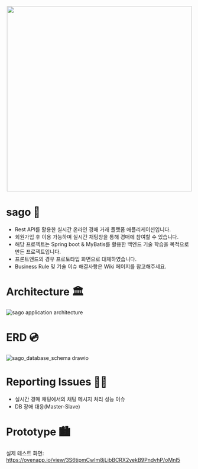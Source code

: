 <div id="project_logo" align="center" >
  <img src="https://user-images.githubusercontent.com/15176192/144699806-1ce60d8b-3f9d-4c86-8b74-75baa37eb4d4.png" width="500" height="500" />
</div>


# sago 🎨
- Rest API를 활용한 실시간 온라인 경매 거래 플랫폼 애플리케이션입니다.
- 회원가입 후 이용 가능하며 실시간 채팅창을 통해 경매에 참여할 수 있습니다.
- 해당 프로젝트는 Spring boot & MyBatis를 활용한 백엔드 기술 학습을 목적으로 만든 프로젝트입니다.
- 프론트앤드의 경우 프로토타입 화면으로 대체하였습니다.
- Business Rule 및 기술 이슈 해결사항은 Wiki 페이지를 참고해주세요.

# Architecture 🏛
![sago application architecture](https://user-images.githubusercontent.com/15176192/147054490-19d0fdf4-1042-429b-94f2-f04d301237a8.jpg)

# ERD 💿
![sago_database_schema drawio](https://user-images.githubusercontent.com/15176192/149489657-fa266294-3e84-43ba-b0f9-bb3c6204b4d4.png)

# Reporting Issues 👩‍💻
- 실시간 경매 채팅에서의 채팅 메시지 처리 성능 이슈
- DB 장애 대응(Master-Slave)

# Prototype 🏙

실제 테스트 화면: https://ovenapp.io/view/3S6tipmCwIm8jLibBCRX2yekB9PndvhP/oMnl5
